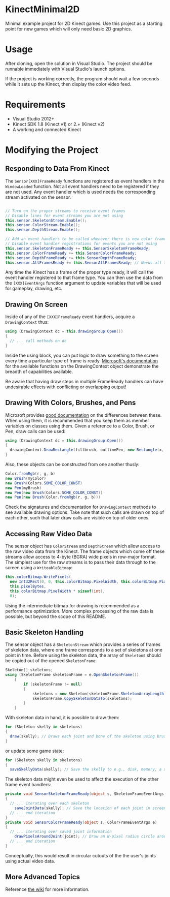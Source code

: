 KinectMinimal2D
===============
Minimal example project for 2D Kinect games. Use this project as a starting point for new games which will only need basic 2D graphics.


Usage
===============
After cloning, open the solution in Visual Studio. The project should be runnable immediately with Visual Studio's launch options.

If the project is working correctly, the program should wait a few seconds while it sets up the Kinect, then display the color video feed.


Requirements
===============
- Visual Studio 2012+
- Kinect SDK 1.8 (Kinect v1) or 2.+ (Kinect v2)
- A working and connected Kinect


Modifying the Project
===============
## Responding to Data From Kinect
The ```Sensor[XXX]FrameReady``` functions are registered as event handlers in the ```WindowLoaded``` function. Not all event handlers need to be registered if they are not used. Any event handler which is used needs the corresponding stream activated on the sensor.
```C#

// Turn on the proper streams to receive event frames
// Disable lines for event streams you are not using
this.sensor.SkeletonStream.Enable();
this.sensor.ColorStream.Enable();
this.sensor.DepthStream.Enable();

// Add an event handlers to be called whenever there is new color frame data
// Disable event handler registrations for events you are not using
this.sensor.SkeletonFrameReady += this.SensorSkeletonFrameReady;
this.sensor.ColorFrameReady += this.SensorColorFrameReady;
this.sensor.DepthFrameReady += this.SensorDepthFrameReady;
this.sensor.AllFramesReady += this.SensorAllFramesReady; // Needs all three streams active!
```

Any time the Kinect has a frame of the proper type ready, it will call the event handler registered to that frame type.
You can then use the data from the ```[XXX]EventArgs``` function argument to update variables that will be used for gameplay, drawing, etc.

## Drawing On Screen
Inside of any of the ```[XXX]FrameReady``` event handlers, acquire a ```DrawingContext``` thus:
```C#
using (DrawingContext dc = this.drawingGroup.Open())
{
  // ... call methods on dc
}
```
Inside the using block, you can put logic to draw something to the screen every time a particular type of frame is ready. [Microsoft's documentation](http://msdn.microsoft.com/en-us/library/system.windows.media.drawingcontext%28v=vs.110%29.aspx) for the available functions on the DrawingContext object demonstrate the breadth of capabilities available.

Be aware that having draw steps in multiple FrameReady handlers can have undesirable effects with conflicting or overlapping output!

## Drawing With Colors, Brushes, and Pens
Microsoft provides [good documentation](http://msdn.microsoft.com/en-us/library/aa983677(v=vs.71).aspx) on the differences between these. When using them, it is recommended that you keep them as member variables on classes using them. Given a reference to a Color, Brush, or Pen, draw calls can be used:
```C#
using (DrawingContext dc = this.drawingGroup.Open())
{
  drawingContext.DrawRectangle(fillbrush, outlinePen, new Rectangle(x, y, w, h));
}
```

Also, these objects can be constructed from one another thusly:
```C#
Color.fromRgb(r, g, b)
new Brush(myColor)
new Brush(Colors.SOME_COLOR_CONST)
new Pen(myBrush)
new Pen(new Brush(Colors.SOME_COLOR_CONST))
new Pen(new Brush(Color.fromRgb(r, g, b)))
```

Check the signatures and documentation for ```DrawingContext``` methods to see available drawing options. Take note that such calls are drawn on top of each other, such that later draw calls are visible on top of older ones.

## Accessing Raw Video Data
The sensor object has ```ColorStream``` and ```DepthStream``` which allow access to the raw video data from the Kinect.
The frame objects which come off these streams allow access to 4-byte (BGRA) wide pixels in row-major format.
The simplest use for the raw streams is to pass their data through to the screen using a ```WriteableBitmap```:
```C#
this.colorBitmap.WritePixels(
  new Int32Rect(0, 0, this.colorBitmap.PixelWidth, this.colorBitmap.PixelHeight),
  this.pixelBytes,
  this.colorBitmap.PixelWidth * sizeof(int),
  0);
```
Using the intermediate bitmap for drawing is recommended as a performance optimization.
More complex processing of the raw data is possible, but beyond the scope of this README.

## Basic Skeleton Handling
The sensor object has a ```SkeletonStream``` which provides a series of frames of skeleton data, where one frame corresponds to a set of skeletons at one point in time. Before using the skeleton data, the array of ```Skeleton```s should be copied out of the opened ```SkeletonFrame```:
```C#
Skeleton[] skeletons;
using (SkeletonFrame skeletonFrame = e.OpenSkeletonFrame())
    {
        if (skeletonFrame != null)
        {
            skeletons = new Skeleton[skeletonFrame.SkeletonArrayLength];
            skeletonFrame.CopySkeletonDataTo(skeletons);
        }
    }
```
With skeleton data in hand, it is possible to draw them:
```C#
for (Skeleton skelly in skeletons) 
{
  draw(skelly); // Draws each joint and bone of the skeleton using brushes/pens
}
```
or update some game state:
```C#
for (Skeleton skelly in skeletons)
{
  saveSkellyData(skelly); // Save the skelly to e.g., disk, memory, a server, etc.
```
The skeleton data might even be used to affect the execution of the other frame event handlers:
```C#
private void SensorSkeletonFrameReady(object s, SkeletonFrameEventArgs e)
{
  // ... iterating over each skeleton
    saveJointData(skelly); // Save the location of each joint in screen space
  // ... end iteration
}
private void SensorColorFrameReady(object s, ColorFrameEventArgs e)
{
  // ... iterating over saved joint information
    drawPixelsAroundJoint(joint); // Draw an N-pixel radius circle around each joint, filling it with color frame data
  // ... end iteration
}
```
Conceptually, this would result in circular cutouts of the the user's joints using actual video data.

## More Advanced Topics

Reference [the wiki](https://github.com/ColoradoSchoolOfMines/KinectMinimal2D/wiki) for more information.
